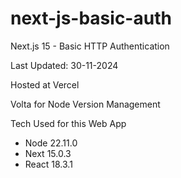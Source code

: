 # next-js-basic-auth

Next.js 15 - Basic HTTP Authentication

Last Updated: 30-11-2024

Hosted at Vercel

Volta for Node Version Management

Tech Used for this Web App

- Node 22.11.0
- Next 15.0.3
- React 18.3.1
